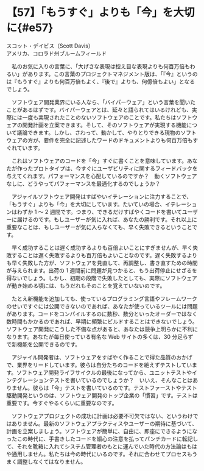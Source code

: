 # 【57】「もうすぐ」よりも「今」を大切に{#e57}

<div class="author">スコット・デイビス（Scott Davis）</div>
<div class="author_address">アメリカ、コロラド州ブルームフィールド</div>

　私のお気に入りの言葉に、「大げさな表現は控え目な表現よりも何百万倍もわるい」があります。この言葉のプロジェクトマネジメント版は、「『今』というのは『もうすぐ』よりも何百万倍もよく、『後で』よりも、何億倍もよい」となるでしょう。

　ソフトウェア開発業界にいる人なら、「バイパーウェア」という言葉を聞いたことがあるはずです。バイパーウェアとは、延々と語られてはいるけれども、実際には一度も実現されたことのないソフトウェアのことです。私たちはソフトウェアの開発計画を立案できます。そして、そのソフトウェアが実現する機能について議論できます。しかし、さわって、動かして、やりとりできる現物のソフトウェアの方が、要件を完全に記述したワードのドキュメントよりも何百万倍もすぐれています。

　これはソフトウェアのコードを「今」すぐに書くことを意味しています。あなたが作ったプロトタイプは、今すぐにユーザビリティに関するフィードバックを与えてくれます。パフォーマンスを心配しているのですか？　動くソフトウェアなしに、どうやってパフォーマンスを最適化するのでしょうか？

　アジャイルソフトウェア開発はすばやいイテレーションに注力することで、「もうすぐ」よりも「今」を大切にしています。たいていの場合、イテレーションはわずか 1 ～ 2 週間です。つまり、できるだけすばやくコードを書いてユーザーに届けるのです。もしユーザーが気に入れば、あなたの勝利です。それ以上に重要なことは、もしユーザーが気に入らなくても、早く失敗できるということです。

　早く成功することは遅く成功するよりも百倍よいことにすぎませんが、早く失敗することは遅く失敗するよりも百万倍もよいことなのです。遅く失敗するよりも早く失敗した方が、ソフトウェアを見直して、再調整し、書き直すための時間が与えられます。出荷の 1 週間前に問題が見つかると、もう出荷停止にせざるを得ないでしょう。しかし、初期の段階で失敗したとしても、実際にソフトウェアが動き始める頃には、もうだれもそのことを覚えていないのです。

　たとえ新機能を追加しても、使っているプログラミング言語やフレームワークのせいですぐには公開できないのであれば、あなたが使っているツールには問題があります。コードをコンパイルするのに数秒、数分といったオーダーではなく数時間もかかるのであれば、早期に頻繁にビルドすることはできないでしょう。ソフトウェア開発にこうした不備な点があると、あなたは競争上明らかに不利になります。あなたが毎日使っている有名な Web サイトの多くは、30 分足らずで新機能を公開できるのです。

　アジャイル開発者は、ソフトウェアをすばやく作ることで得た品質のおかげで、業界をリードしています。彼らは自分たちのコードを絶えずテストしています。ソフトウェア開発ライフサイクルの最後になってから、ユニットテストやインテグレーションテストを書いているのでしょうか？　いいえ、そんなことはありません。彼らは「今」テストを書いているのです。テストファーストやテスト駆動開発というのは、ソフトウェア開発のトップ企業の「慣習」です。テストは重要です。今すぐやるくらいに重要なのです。

　ソフトウェアプロジェクトの成功に計画は必要不可欠ではない、というわけではありません。最新のソフトウェアプラクティスやユーザーの期待に基づいて、計画を立案しましょう。ソフトウェアが簡単に、自由に、即座にできるようになったこの時代に、手書きしたコードを細心の注意を払ってパンチカードに転記して、それを靴箱に入れてシステム管理者のもとに運んでいた時代の方法論はもはや通用しません。私たちは今の時代にいるのです。それに合わせてプロセスもうまく調整しなくてはなりません。
